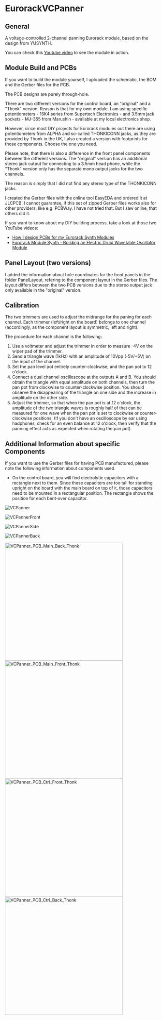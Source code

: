# EurorackVCPanner
## General
A voltage-controlled 2-channel panning Eurorack module, based on the design from YUSYNTH.

You can check this [Youtube video](https://youtu.be/wUGyGTA9OOM) to see the module in action.

## Module Build and PCBs
If you want to build the module yourself, I uploaded the schematic, the BOM and the Gerber files for the PCB.

The PCB designs are purely through-hole.

There are two different versions for the control board, an "original" and a "Thonk" version.
Reason is that for my own module, I am using specific potentiometers - 16K4 series from Supertech Electronics - and 3.5mm jack sockets - MJ-355 from Marushin - available at my local electronics shop.

However, since most DIY projects for Eurorack modules out there are using potentiometers from ALPHA and so-called THONKICONN jacks, as they are provided by Thonk in the UK, I also created a version with footprints for those components.
Choose the one you need.

Please note, that there is also a difference in the front panel components between the different versions.
The "original" version has an additional stereo jack output for connecting to a 3.5mm head phone, while the "Thonk" version only has the separate mono output jacks for the two channels.

The reason is simply that I did not find any stereo type of the THONKICONN jacks.

I created the Gerber files with the online tool EasyEDA and ordered it at JLCPCB.
I cannot guarantee, if this set of zipped Gerber files works also for other providers, like e.g. PCBWay. I have not tried that. But I saw online, that others did it.

If you want to know about my DIY building process, take a look at those two YouTube videos:
- [How I design PCBs for my Eurorack Synth Modules](https://youtu.be/pXtuV9Pv-m4)
- [Eurorack Module Synth - Building an Electric Druid Wavetable Oscillator Module](https://youtu.be/ECpdo4HfqLg)

## Panel Layout (two versions)
I added the information about hole coordinates for the front panels in the folder PanelLayout, refering to the component layout in the Gerber files. The layout differs between the two PCB versions due to the stereo output jack only available in the "original" version.

## Calibration
The two trimmers are used to adjust the midrange for the paning for each channel.
Each trimmer (left/right on the board) belongs to one channel (accordingly, as the component layout is symmetric, left and right).

The procedure for each channel is the following:
1. Use a voltmeter and adjust the trimmer in order to measure -4V on the wiper pad of the trimmer.
2. Send a triangle wave (1kHz) with an amplitude of 10Vpp (-5V/+5V) on the input of the channel.
3. Set the pan level pot entirely counter-clockwise, and the pan pot to 12 o'clock.
4. Connect a dual channel oscilloscope at the outputs A and B. You should obtain the triangle with equal amplitude on both channels, then turn the pan pot from clockwise to counter-clockwise position. You should observe the disappearing of the triangle on one side and the increase in amplitude on the other side.
5. Adjust the trimmer, so that when the pan pot is at 12 o'clock, the amplitude of the two triangle waves is roughly half of that can be measured for one wave when the pan pot is set to clockwise or counter-clockwise positions. (If you don't have an oscilloscope by ear using hadphones, check for an even balance at 12 o'clock, then verify that the panning effect acts as expected when rotating the pan pot).

## Additional Information about specific Components
If you want to use the Gerber files for having PCB manufactured, please note the following information about components used.

- On the control board, you will find electrolytic capacitors with a rectangle next to them. Since these capacitors are too tall for standing upright on the board with the main board on top of it, those capacitors need to be mounted in a rectangular position. The rectangle shows the position for each bent-over capacitor.

![VCPanner](https://user-images.githubusercontent.com/97026614/208285201-dfbbc868-3e67-439f-993b-360eb0bb05e7.jpeg)

![VCPannerFront](https://user-images.githubusercontent.com/97026614/208285485-5868b83e-366f-40ce-acf1-905e7239262e.jpeg)

![VCPannerSide](https://user-images.githubusercontent.com/97026614/208285495-b5506d2f-b3a5-4faa-b05f-4f2914710ab7.jpeg)

![VCPannerBack](https://user-images.githubusercontent.com/97026614/208285500-fb965954-ad8f-43df-86e7-0887a7a944d3.jpeg)

<img width="389" alt="VCPanner_PCB_Main_Back_Thonk" src="https://user-images.githubusercontent.com/97026614/208284757-2657470f-5ccf-44d8-b783-eee1ba2389bf.png">

<img width="389" alt="VCPanner_PCB_Main_Front_Thonk" src="https://user-images.githubusercontent.com/97026614/208284758-f55b4fe3-2c1e-49f0-a35d-8ce1be8cc83e.png">

<img width="389" alt="VCPanner_PCB_Ctrl_Front_Thonk" src="https://user-images.githubusercontent.com/97026614/208284753-1e3e428a-b3fb-4bca-9c43-79683ca24706.png">

<img width="389" alt="VCPanner_PCB_Ctrl_Back_Thonk" src="https://user-images.githubusercontent.com/97026614/208284749-c599325a-299f-4a56-8f6b-a072ba5d1d33.png">
